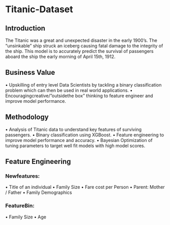 # Titanic-Dataset

## Introduction

The Titanic was a great and unexpected disaster in the early 1900’s. The “unsinkable” ship struck an iceberg causing fatal damage to the integrity of the ship.  This model is to accurately predict the survival of passengers aboard the ship the early morning of April 15th, 1912.

## Business Value

• Upskilling of entry level Data Scientists by tackling a binary classification problem which can then be used in real world applications.
• Encouragingcreative/”outsidethe box” thinking to feature engineer and improve model performance.

## Methodology

• Analysis of Titanic data to understand key features of surviving passengers.
• Binary classification using XGBoost.
• Feature engineering to improve model performance and accuracy.
• Bayesian Optimization of tuning parameters to target well fit models with high model scores.
 
 ## Feature Engineering
### Newfeatures:
• Title of an individual
• Family Size
• Fare cost per Person
• Parent: Mother / Father
• Family Demographics
### FeatureBin:
• Family Size
• Age
